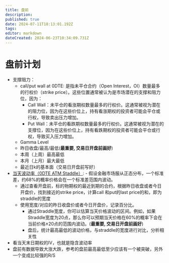 ```yaml
---
title: 盘前
description: 
published: true
date: 2024-07-11T18:13:01.192Z
tags: 
editor: markdown
dateCreated: 2024-06-23T10:34:09.731Z
---
```


# 盘前计划
- 支撑阻力： 
	- call/put wall at 0DTE: 是指未平仓合约（Open Interest，OI）数量最多的行权价（strike price）。这些位置通常被认为是市场潜在的支撑和阻力位，因为：
    	- Call Wall：未平仓的看涨期权数量最多的行权价。这通常被视为潜在的阻力位，因为在这些价位上，持有看涨期权的投资者可能会平仓或行权，导致卖出压力增加。
      - Put Wall：未平仓的看跌期权数量最多的行权价。这通常被视为潜在的支撑位，因为在这些价位上，持有看跌期权的投资者可能会平仓或行权，导致买入压力增加。
	- Gamma Level
	- 昨日收盘/最高/最低(**最重要, 交易日开盘前画好**)
	- 本周（上周）最高最低
	- 本月（上月）最大最低
	- 最近日k的基本面（交易日开盘前写好）
- [当天波动率（0DTE ATM Staddle）](./其他数据参考##流程):
		- 假设金融市场服从正态分布，一个标准差，约68%的概率价格会在一个标准差范围内波动。
    - 通过查看开盘前，标的物期权的最近到期的合约，根据昨日收盘或者今日开盘价，找到接近的strike price，计算call 和put的last price的和，即为straddle的宽度
    - 使用宽度/对应的昨日收盘价或者今日开盘价，记录百分比。
      - 通过Straddle宽度，你可以估算当天价格波动的区间。例如，如果Straddle宽度为20点，那么你可以预期当天价格在60%的概率下会在当前价格±20点的范围内波动。(**最重要, 交易日开盘前画好**)
      - 盘后，统计最高最低的波动价格，与straddle的宽度进行对比，分析相关性
- 看当天末日期权的IV，也就是隐含波动率
- 盘前有数据导致大涨大跌，参考的盘前最高最低至少应该有一个被突破，另外一个变成比较强的R/S